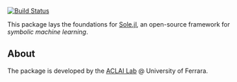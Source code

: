 <!-- # *SoleBase.jl* - Base layer [*Sole.jl*](https://github.com/aclai-lab/Sole.jl) -->

[![Build Status](https://api.cirrus-ci.com/github/aclai-lab/SoleBase.jl.svg)](https://cirrus-ci.com/github/aclai-lab/SoleBase.jl)

This package lays the foundations for [Sole.jl](https://pretalx.com/juliacon2023/talk/review/7LY9ZBBJQYVVLJFFSZMV9JCCMMTQJXPK), an open-source framework for *symbolic machine learning*.


## About

The package is developed by the [ACLAI Lab](https://aclai.unife.it/en/) @ University of Ferrara.
